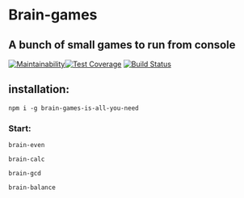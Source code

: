 # Brain-games
## A bunch of small games to run from console
[![Maintainability](https://api.codeclimate.com/v1/badges/a99a88d28ad37a79dbf6/maintainability)](https://codeclimate.com/github/codeclimate/codeclimate/maintainability)[![Test Coverage](https://api.codeclimate.com/v1/badges/a99a88d28ad37a79dbf6/test_coverage)](https://codeclimate.com/github/codeclimate/codeclimate/test_coverage) [![Build Status](https://travis-ci.org/radiokilcat/project-lvl1-s260.svg?branch=master)](https://travis-ci.org/radiokilcat/project-lvl1-s260)

## installation:
``` npm i -g brain-games-is-all-you-need ```

### Start:
``` brain-even ```

``` brain-calc ```

``` brain-gcd ```

``` brain-balance ```
